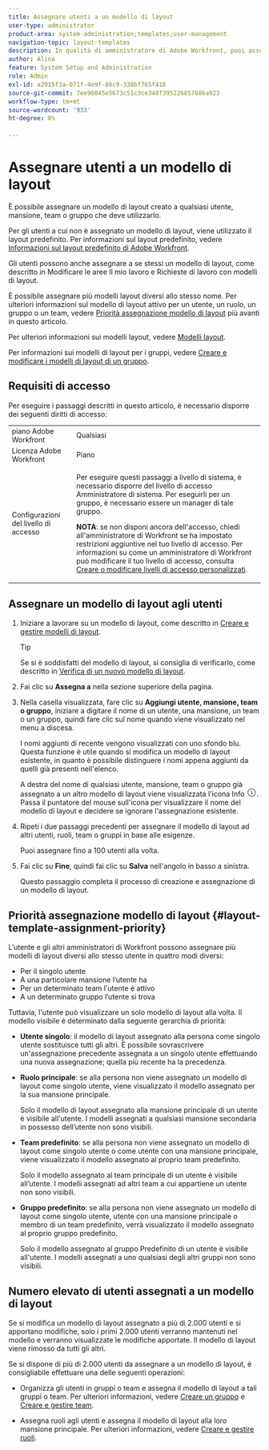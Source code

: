 ```yaml
---
title: Assegnare utenti a un modello di layout
user-type: administrator
product-area: system-administration;templates;user-management
navigation-topic: layout-templates
description: In qualità di amministratore di Adobe Workfront, puoi assegnare un modello di layout creato a qualsiasi utente, mansione, team o gruppo che deve utilizzarlo.
author: Alina
feature: System Setup and Administration
role: Admin
exl-id: a2915f3a-071f-4e9f-88c9-338bf765f418
source-git-commit: 7ee96045e5673c51c3ce348f395226857686a923
workflow-type: tm+mt
source-wordcount: '933'
ht-degree: 0%

---
```


# Assegnare utenti a un modello di layout

È possibile assegnare un modello di layout creato a qualsiasi utente, mansione, team o gruppo che deve utilizzarlo.

Per gli utenti a cui non è assegnato un modello di layout, viene utilizzato il layout predefinito. Per informazioni sul layout predefinito, vedere [Informazioni sul layout predefinito di Adobe Workfront](../../../administration-and-setup/customize-workfront/use-layout-templates/about-the-default-wf-layout.md).

Gli utenti possono anche assegnare a se stessi un modello di layout, come descritto in Modificare le aree Il mio lavoro e Richieste di lavoro con modelli di layout.

È possibile assegnare più modelli layout diversi allo stesso nome. Per ulteriori informazioni sul modello di layout attivo per un utente, un ruolo, un gruppo o un team, vedere [Priorità assegnazione modello di layout](#layout-template-assignment-priority) più avanti in questo articolo.

Per ulteriori informazioni sui modelli layout, vedere [Modelli layout](../../../administration-and-setup/customize-workfront/use-layout-templates/use-layout-templates-customize-ui.md).

Per informazioni sui modelli di layout per i gruppi, vedere [Creare e modificare i modelli di layout di un gruppo](../../../administration-and-setup/manage-groups/work-with-group-objects/create-and-modify-a-groups-layout-templates.md).

## Requisiti di accesso

Per eseguire i passaggi descritti in questo articolo, è necessario disporre dei seguenti diritti di accesso:

<table style="table-layout:auto"> 
 <col> 
 <col> 
 <tbody> 
  <tr> 
   <td role="rowheader">piano Adobe Workfront</td> 
   <td>Qualsiasi</td> 
  </tr> 
  <tr> 
   <td role="rowheader">Licenza Adobe Workfront</td> 
   <td>Piano</td> 
  </tr> 
  <tr> 
   <td role="rowheader">Configurazioni del livello di accesso</td> 
   <td> <p>Per eseguire questi passaggi a livello di sistema, è necessario disporre del livello di accesso Amministratore di sistema.
Per eseguirli per un gruppo, è necessario essere un manager di tale gruppo.</p> <p><b>NOTA</b>: se non disponi ancora dell'accesso, chiedi all'amministratore di Workfront se ha impostato restrizioni aggiuntive nel tuo livello di accesso. Per informazioni su come un amministratore di Workfront può modificare il tuo livello di accesso, consulta <a href="../../../administration-and-setup/add-users/configure-and-grant-access/create-modify-access-levels.md" class="MCXref xref">Creare o modificare livelli di accesso personalizzati</a>.</p> </td> 
  </tr> 
 </tbody> 
</table>

## Assegnare un modello di layout agli utenti

1. Iniziare a lavorare su un modello di layout, come descritto in [Creare e gestire modelli di layout](../../../administration-and-setup/customize-workfront/use-layout-templates/create-and-manage-layout-templates.md).

   >[!TIP]
   >
   >Se si è soddisfatti del modello di layout, si consiglia di verificarlo, come descritto in [Verifica di un nuovo modello di layout](../../../administration-and-setup/customize-workfront/use-layout-templates/test-a-layout-template.md).

1. Fai clic su **Assegna a** nella sezione superiore della pagina.
1. Nella casella visualizzata, fare clic su **Aggiungi utente, mansione, team o gruppo**, iniziare a digitare il nome di un utente, una mansione, un team o un gruppo, quindi fare clic sul nome quando viene visualizzato nel menu a discesa.

   I nomi aggiunti di recente vengono visualizzati con uno sfondo blu. Questa funzione è utile quando si modifica un modello di layout esistente, in quanto è possibile distinguere i nomi appena aggiunti da quelli già presenti nell&#39;elenco.

   A destra del nome di qualsiasi utente, mansione, team o gruppo già assegnato a un altro modello di layout viene visualizzata l&#39;icona Info ![](assets/info-icon.png). Passa il puntatore del mouse sull&#39;icona per visualizzare il nome del modello di layout e decidere se ignorare l&#39;assegnazione esistente.

1. Ripeti i due passaggi precedenti per assegnare il modello di layout ad altri utenti, ruoli, team o gruppi in base alle esigenze.

   Puoi assegnare fino a 100 utenti alla volta.

1. Fai clic su **Fine**, quindi fai clic su **Salva** nell&#39;angolo in basso a sinistra.

   Questo passaggio completa il processo di creazione e assegnazione di un modello di layout.

## Priorità assegnazione modello di layout {#layout-template-assignment-priority}

L’utente e gli altri amministratori di Workfront possono assegnare più modelli di layout diversi allo stesso utente in quattro modi diversi:

* Per il singolo utente
* A una particolare mansione l’utente ha
* Per un determinato team l&#39;utente è attivo
* A un determinato gruppo l’utente si trova

Tuttavia, l&#39;utente può visualizzare un solo modello di layout alla volta. Il modello visibile è determinato dalla seguente gerarchia di priorità:

* **Utente singolo**: il modello di layout assegnato alla persona come singolo utente sostituisce tutti gli altri. È possibile sovrascrivere un&#39;assegnazione precedente assegnata a un singolo utente effettuando una nuova assegnazione; quella più recente ha la precedenza.
* **Ruolo principale**: se alla persona non viene assegnato un modello di layout come singolo utente, viene visualizzato il modello assegnato per la sua mansione principale.

  Solo il modello di layout assegnato alla mansione principale di un utente è visibile all&#39;utente. I modelli assegnati a qualsiasi mansione secondaria in possesso dell’utente non sono visibili.

* **Team predefinito**: se alla persona non viene assegnato un modello di layout come singolo utente o come utente con una mansione principale, viene visualizzato il modello assegnato al proprio team predefinito.

  Solo il modello assegnato al team principale di un utente è visibile all’utente. I modelli assegnati ad altri team a cui appartiene un utente non sono visibili.

* **Gruppo predefinito**: se alla persona non viene assegnato un modello di layout come singolo utente, utente con una mansione principale o membro di un team predefinito, verrà visualizzato il modello assegnato al proprio gruppo predefinito.

  Solo il modello assegnato al gruppo Predefinito di un utente è visibile all&#39;utente. I modelli assegnati a uno qualsiasi degli altri gruppi non sono visibili.

## Numero elevato di utenti assegnati a un modello di layout

Se si modifica un modello di layout assegnato a più di 2.000 utenti e si apportano modifiche, solo i primi 2.000 utenti verranno mantenuti nel modello e verranno visualizzate le modifiche apportate. Il modello di layout viene rimosso da tutti gli altri.

Se si dispone di più di 2.000 utenti da assegnare a un modello di layout, è consigliabile effettuare una delle seguenti operazioni:

* Organizza gli utenti in gruppi o team e assegna il modello di layout a tali gruppi o team. Per ulteriori informazioni, vedere [Creare un gruppo](../../../administration-and-setup/manage-groups/create-and-manage-groups/create-a-group.md) e [Creare e gestire team](../../../people-teams-and-groups/create-and-manage-teams/create-and-mange-teams.md).

* Assegna ruoli agli utenti e assegna il modello di layout alla loro mansione principale. Per ulteriori informazioni, vedere [Creare e gestire ruoli](../../../administration-and-setup/set-up-workfront/organizational-setup/create-manage-job-roles.md).
